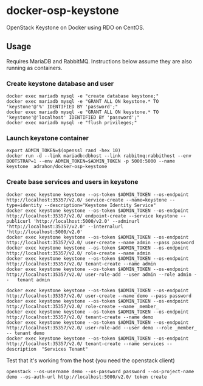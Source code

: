 # docker-osp-keystone

OpenStack Keystone on Docker using RDO on CentOS.

## Usage

Requires MariaDB and RabbitMQ. Instructions below assume they are also running as containers.

### Create keystone database and user

    docker exec mariadb mysql -e "create database keystone;"
    docker exec mariadb mysql -e "GRANT ALL ON keystone.* TO 'keystone'@'%' IDENTIFIED BY 'password';"
    docker exec mariadb mysql -e "GRANT ALL ON keystone.* TO 'keystone'@'localhost' IDENTIFIED BY 'password';"
    docker exec mariadb mysql -e "flush privileges;"

### Launch keystone container

    export ADMIN_TOKEN=$(openssl rand -hex 10)
    docker run -d --link mariadb:dbhost --link rabbitmq:rabbithost --env BOOTSTRAP=1 --env ADMIN_TOKEN=$ADMIN_TOKEN -p 5000:5000 --name keystone  adrahon/docker-osp-keystone

### Create base services and users in keystone

    docker exec keystone keystone --os-token $ADMIN_TOKEN --os-endpoint http://localhost:35357/v2.0/ service-create --name=keystone --            type=identity --description="Keystone Identity Service"
    docker exec keystone keystone --os-token $ADMIN_TOKEN --os-endpoint http://localhost:35357/v2.0/ endpoint-create --service keystone --        publicurl 'http://localhost:5000/v2.0' --adminurl 'http://localhost:35357/v2.0' --internalurl 'http://localhost:5000/v2.0'
    docker exec keystone keystone --os-token $ADMIN_TOKEN --os-endpoint http://localhost:35357/v2.0/ user-create --name admin --pass password
    docker exec keystone keystone --os-token $ADMIN_TOKEN --os-endpoint http://localhost:35357/v2.0/ role-create --name admin
    docker exec keystone keystone --os-token $ADMIN_TOKEN --os-endpoint http://localhost:35357/v2.0/ tenant-create --name admin
    docker exec keystone keystone --os-token $ADMIN_TOKEN --os-endpoint http://localhost:35357/v2.0/ user-role-add --user admin --role admin --   tenant admin

    docker exec keystone keystone --os-token $ADMIN_TOKEN --os-endpoint http://localhost:35357/v2.0/ user-create --name demo --pass password
    docker exec keystone keystone --os-token $ADMIN_TOKEN --os-endpoint http://localhost:35357/v2.0/ role-create --name _member_
    docker exec keystone keystone --os-token $ADMIN_TOKEN --os-endpoint http://localhost:35357/v2.0/ tenant-create --name demo
    docker exec keystone keystone --os-token $ADMIN_TOKEN --os-endpoint http://localhost:35357/v2.0/ user-role-add --user demo --role _member_ -- tenant demo
    docker exec keystone keystone --os-token $ADMIN_TOKEN --os-endpoint http://localhost:35357/v2.0/ tenant-create --name services --description  "Services Tenant"

Test that it's working from the host (you need the openstack client)

    openstack --os-username demo --os-password password --os-project-name demo --os-auth-url http://localhost:5000/v2.0/ token create

